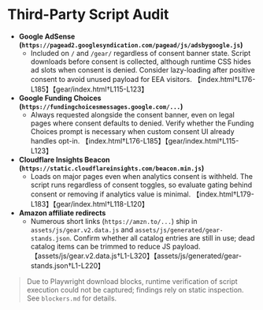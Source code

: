 # Third-Party Script Audit

- **Google AdSense (`https://pagead2.googlesyndication.com/pagead/js/adsbygoogle.js`)**
  - Included on `/` and `/gear/` regardless of consent banner state. Script downloads before consent is collected, although runtime CSS hides ad slots when consent is denied. Consider lazy-loading after positive consent to avoid unused payload for EEA visitors. 【index.html†L176-L185】【gear/index.html†L115-L123】
- **Google Funding Choices (`https://fundingchoicesmessages.google.com/...`)**
  - Always requested alongside the consent banner, even on legal pages where consent defaults to denied. Verify whether the Funding Choices prompt is necessary when custom consent UI already handles opt-in. 【index.html†L176-L185】【gear/index.html†L115-L123】
- **Cloudflare Insights Beacon (`https://static.cloudflareinsights.com/beacon.min.js`)**
  - Loads on major pages even when analytics consent is withheld. The script runs regardless of consent toggles, so evaluate gating behind consent or removing if analytics value is minimal. 【index.html†L179-L183】【gear/index.html†L118-L120】
- **Amazon affiliate redirects**
  - Numerous short links (`https://amzn.to/...`) ship in `assets/js/gear.v2.data.js` and `assets/js/generated/gear-stands.json`. Confirm whether all catalog entries are still in use; dead catalog items can be trimmed to reduce JS payload. 【assets/js/gear.v2.data.js†L1-L320】【assets/js/generated/gear-stands.json†L1-L220】

> Due to Playwright download blocks, runtime verification of script execution could not be captured; findings rely on static inspection. See `blockers.md` for details.

